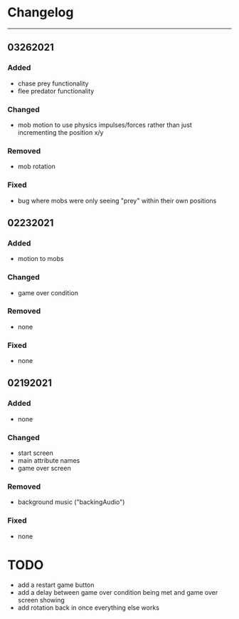 # Changelog

---

## 03262021

### Added

- chase prey functionality
- flee predator functionality

### Changed

- mob motion to use physics impulses/forces rather than just incrementing the position x/y

### Removed

- mob rotation

### Fixed

- bug where mobs were only seeing "prey" within their own positions


## 02232021

### Added

- motion to mobs

### Changed

- game over condition

### Removed

- none

### Fixed

- none

## 02192021

### Added

- none

### Changed

- start screen
- main attribute names
- game over screen

### Removed

- background music ("backingAudio")

### Fixed

- none


# TODO

- add a restart game button
- add a delay between game over condition being met and game over screen showing
- add rotation back in once everything else works
